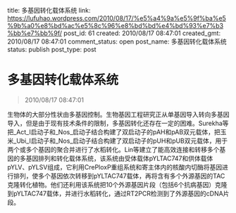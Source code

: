 title: 多基因转化载体系统
link: https://lufuhao.wordpress.com/2010/08/17/%e5%a4%9a%e5%9f%ba%e5%9b%a0%e8%bd%ac%e5%8c%96%e8%bd%bd%e4%bd%93%e7%b3%bb%e7%bb%9f/
post_id: 61
created: 2010/08/17 08:47:01
created_gmt: 2010/08/17 08:47:01
comment_status: open
post_name: 多基因转化载体系统
status: publish
post_type: post

# 多基因转化载体系统

> 2010/08/17 08:47:01
 
 

生物体的大部分性状由多基因控制。生物基因工程研究正从单基因导入转向多基因导入，但是由于现有技术条件的限制，多基因转化还存在一定的困难。Surekha等把_Act_Ⅰ启动子和_Nos_启动子结合构建了双启动子的pAH和pAB双元载体，把玉米_Ubi_Ⅰ启动子和_Nos_启动子结合构建了双启动子的pUH和pUB双元载体，用于两个或多个基因的聚合并进行了水稻转化。Lin等建立了能高效连接和转移多个基因的多基因排列和转化载体系统，该系统由受体载体pYLTAC747和供体载体pYLV、pYLSV组成，它利用CrePloxP重组系统和寄主体内的核酸内切酶将基因进行排列，使多个基因依次转移到pYLTAC747载体，再将含有多个外源基因的TAC克隆转化植物。他们还利用该系统把10个外源基因片段（包括6个抗病基因）克隆到pYLTAC747载体，并进行水稻转化，通过RT2PCR检测到了外源基因的cDNA片段。
